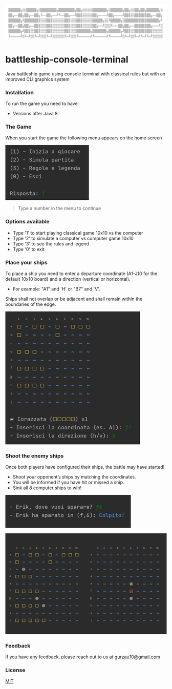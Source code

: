 ![title](./media/screenshot_title.png)
# battleship-console-terminal
Java battleship game using console terminal with classical rules but with an improved CLI graphics system


### Installation
To run the game you need to have:
* Versions after Java 8

### The Game
When you start the game the following menu appears on the home screen

![menu](./media/screenshot_initmenu.png)

>Type a number in the menu to continue

### Options available
  * Type '1' to start playing classical game 10x10 vs the computer
  * Type '2' to simulate a computer vs computer game 10x10
  * Type '3' to see the rules and legend
  * Type '0' to exit

### Place your ships

To place a ship you need to enter a departure coordinate (A1-J10 for the default 10x10 board) and a direction (vertical or horizontal).
- For example: "A1" and 'H' or "B7" and 'V'. 

Ships shall not overlap or be adjacent and shall remain within the boundaries of the edge.

![addShips](./media/screenshot_playerboard.png)


### Shoot the enemy ships
Once both players have configured their ships, the battle may have started!
- Shoot your opponent’s ships by matching the coordinates.
- You will be informed if you have hit or missed a ship.
- Sink all 8 computer ships to win!

![playerShoot](./media/screenshot_shootplayer.png)

![playerBoards](./media/screenshot_boards.png)

### Feedback
If you have any feedback, please reach out to us at gurzau10@gmail.com

### License
[MIT](https://choosealicense.com/licenses/mit/)
